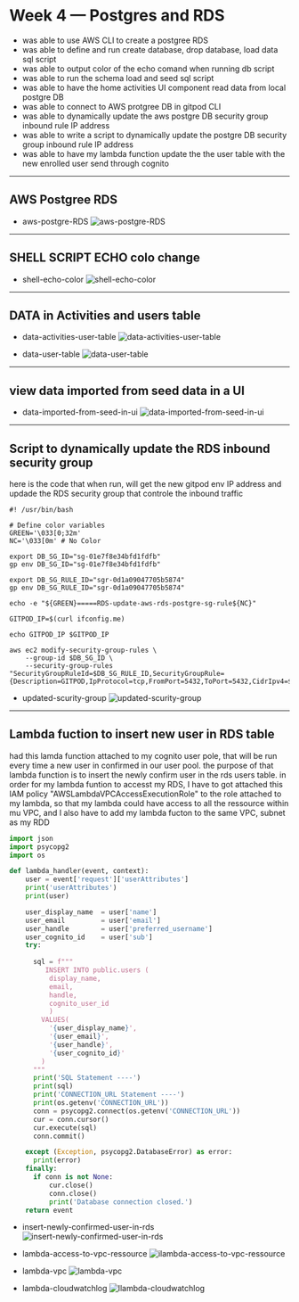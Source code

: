 # Week 4 — Postgres and RDS

- was able to use AWS CLI to create a postgree RDS  
- was able to define and run create database, drop database, load data sql script
- was able to output color of the echo comand when running db script  
- was able to run the schema load and seed sql script 
- was able to have the home activities UI component read data from local postgre DB
- was able to connect to AWS protgree DB in gitpod CLI
- was able to dynamically update the aws postgre DB security group inbound rule IP address
- was able to write a script to dynamically update the postgre DB security group inbound rule IP address
- was able to have my lambda function update the the user table with the new enrolled user send through cognito




---
##  AWS Postgree RDS

- aws-postgre-RDS
![aws-postgre-RDS](assets/aws-postgre-RDS.png)

---
##  SHELL SCRIPT ECHO colo change 

- shell-echo-color
![shell-echo-color](assets/shell-echo-color.png)

---
##  DATA in Activities and users table 

- data-activities-user-table
![data-activities-user-table](assets/data-activities-user-table.png)

- data-user-table
![data-user-table](assets/data-userr-table.png)


---
##  view data imported from seed data in a UI 

- data-imported-from-seed-in-ui
![data-imported-from-seed-in-ui](assets/data-imported-from-seed-in-ui.png)

---
##  Script to dynamically update the RDS inbound security group 

here is the code that when run, will get the new gitpod env IP address and updade the RDS security group that controle the inbound traffic
``` shell
#! /usr/bin/bash

# Define color variables
GREEN='\033[0;32m'
NC='\033[0m' # No Color

export DB_SG_ID="sg-01e7f8e34bfd1fdfb"
gp env DB_SG_ID="sg-01e7f8e34bfd1fdfb"

export DB_SG_RULE_ID="sgr-0d1a09047705b5874"
gp env DB_SG_RULE_ID="sgr-0d1a09047705b5874"

echo -e "${GREEN}=====RDS-update-aws-rds-postgre-sg-rule${NC}"

GITPOD_IP=$(curl ifconfig.me)

echo GITPOD_IP $GITPOD_IP 

aws ec2 modify-security-group-rules \
    --group-id $DB_SG_ID \
    --security-group-rules "SecurityGroupRuleId=$DB_SG_RULE_ID,SecurityGroupRule={Description=GITPOD,IpProtocol=tcp,FromPort=5432,ToPort=5432,CidrIpv4=$GITPOD_IP/32}"
```
- updated-scurity-group
![updated-scurity-group](assets/updated-scurity-group.png)


---
##  Lambda fuction to insert new user in RDS table 

had this lamda function attached to my cognito user pole, that will be run every time a new user in confirmed in our user pool. the purpose of that lambda function is to insert the newly confirm user in the rds users table.
in order for my lambda funtion to accesst my RDS, I have to got attached this IAM policy "AWSLambdaVPCAccessExecutionRole" to the role attached to my lambda, so that my lambda could have access to all the ressource within mu VPC, and I also have to add my lambda fucton to the same VPC, subnet as my RDD 

``` python
import json
import psycopg2
import os

def lambda_handler(event, context):
    user = event['request']['userAttributes']
    print('userAttributes')
    print(user)

    user_display_name  = user['name']
    user_email         = user['email']
    user_handle        = user['preferred_username']
    user_cognito_id    = user['sub']
    try:
     
      sql = f"""
         INSERT INTO public.users (
          display_name, 
          email,
          handle, 
          cognito_user_id
          ) 
        VALUES(
          '{user_display_name}', 
          '{user_email}', 
          '{user_handle}', 
          '{user_cognito_id}'
        )
      """
      print('SQL Statement ----')
      print(sql)
      print('CONNECTION_URL Statement ----')
      print(os.getenv('CONNECTION_URL'))
      conn = psycopg2.connect(os.getenv('CONNECTION_URL'))
      cur = conn.cursor()
      cur.execute(sql)
      conn.commit() 

    except (Exception, psycopg2.DatabaseError) as error:
      print(error)
    finally:
      if conn is not None:
          cur.close()
          conn.close()
          print('Database connection closed.')
    return event

```
- insert-newly-confirmed-user-in-rds
![insert-newly-confirmed-user-in-rds](assets/insert-newly-confirmed-user-in-rds.png)

- lambda-access-to-vpc-ressource
![ilambda-access-to-vpc-ressource](assets/lambda-access-to-vpc-ressource.png)

- lambda-vpc
![lambda-vpc](assets/lambda-vpc.png)

- lambda-cloudwatchlog
![llambda-cloudwatchlog](assets/lambda-cloudwatchlog.png)







